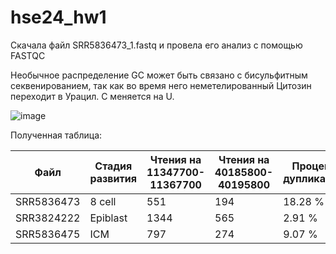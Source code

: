 # hse24_hw1

Скачала файл SRR5836473_1.fastq и провела его анализ с помощью FASTQC

Необычное распределение GC может быть связано с бисульфитным секвенированием, так как во время него неметелированный Цитозин переходит в Урацил. C меняется на U.

![image]()

Полученная таблица:

| Файл | Стадия развития | Чтения на 11347700-11367700 | Чтения на 40185800-40195800 | Процент дупликации |
| - | - | - | - | - |
| SRR5836473 | 8 cell   | 551 | 194 | 18.28 % |
| SRR3824222 | Epiblast | 1344 | 565 | 2.91 % |
| SRR5836475 | ICM      | 797 | 274 | 9.07 % |

